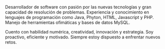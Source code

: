 Desarrollador de software con pasión por las nuevas tecnologías
y gran capacidad de resolución de problemas. 
Experiencia y conocimiento en lenguajes de programación como 
Java, Phyton, HTML, Javascript y PHP. Manejo de herramientas ofimáticas y bases de datos MySQL. 

Cuento con habilidad numérica, creatividad, innovación y estrategia. Soy proactivo, eficiente y motivado. Siempre estoy dispuesto a enfrentar nuevos retos.


<!---
FelipeZuluaga/FelipeZuluaga is a ✨ special ✨ repository because its `README.md` (this file) appears on your GitHub profile.
You can click the Preview link to take a look at your changes.
--->

